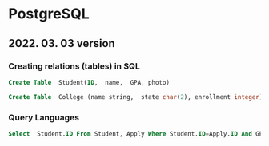 # PostgreSQL  

## 2022. 03. 03 version

### Creating  relations  (tables)  in  SQL

```sql
Create Table  Student(ID,  name,  GPA, photo)

Create Table  College (name string,  state char(2), enrollment integer)
```

### Query Languages

```sql
Select  Student.ID From Student, Apply Where Student.ID=Apply.ID And GPA>3.7 and college=‘Stanford’
```

